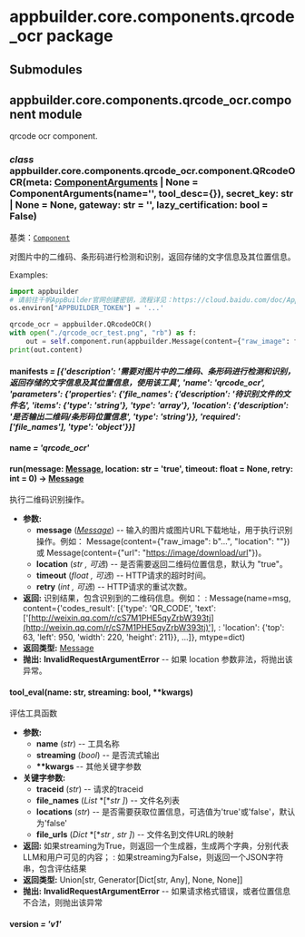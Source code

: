 # appbuilder.core.components.qrcode_ocr package

## Submodules

## appbuilder.core.components.qrcode_ocr.component module

qrcode ocr component.

### *class* appbuilder.core.components.qrcode_ocr.component.QRcodeOCR(meta: [ComponentArguments](appbuilder.core.md#appbuilder.core.component.ComponentArguments) | None = ComponentArguments(name='', tool_desc={}), secret_key: str | None = None, gateway: str = '', lazy_certification: bool = False)

基类：[`Component`](appbuilder.core.md#appbuilder.core.component.Component)

对图片中的二维码、条形码进行检测和识别，返回存储的文字信息及其位置信息。

Examples:

```python
import appbuilder
# 请前往千帆AppBuilder官网创建密钥，流程详见：https://cloud.baidu.com/doc/AppBuilder/s/Olq6grrt6#1%E3%80%81%E5%88%9B%E5%BB%BA%E5%AF%86%E9%92%A5
os.environ["APPBUILDER_TOKEN"] = '...'

qrcode_ocr = appbuilder.QRcodeOCR()
with open("./qrcode_ocr_test.png", "rb") as f:
    out = self.component.run(appbuilder.Message(content={"raw_image": f.read(),"location": "true"}))
print(out.content)
```

#### manifests *= [{'description': '需要对图片中的二维码、条形码进行检测和识别，返回存储的文字信息及其位置信息，使用该工具', 'name': 'qrcode_ocr', 'parameters': {'properties': {'file_names': {'description': '待识别文件的文件名', 'items': {'type': 'string'}, 'type': 'array'}, 'location': {'description': '是否输出二维码/条形码位置信息', 'type': 'string'}}, 'required': ['file_names'], 'type': 'object'}}]*

#### name *= 'qrcode_ocr'*

#### run(message: [Message](appbuilder.core.md#appbuilder.core.message.Message), location: str = 'true', timeout: float = None, retry: int = 0) → [Message](appbuilder.core.md#appbuilder.core.message.Message)

执行二维码识别操作。

* **参数:**
  * **message** ([*Message*](appbuilder.core.md#appbuilder.core.message.Message)) -- 输入的图片或图片URL下载地址，用于执行识别操作。例如：
    Message(content={"raw_image": b"...", "location": ""}) 或
    Message(content={"url": "[https://image/download/url](https://image/download/url)"})。
  * **location** (*str* *,*  *可选*) -- 是否需要返回二维码位置信息，默认为 "true"。
  * **timeout** (*float* *,*  *可选*) -- HTTP请求的超时时间。
  * **retry** (*int* *,*  *可选*) -- HTTP请求的重试次数。
* **返回:**
  识别结果，包含识别到的二维码信息。例如：
  : Message(name=msg, content={'codes_result': [{'type': 'QR_CODE', 'text': ['[http://weixin.qq.com/r/cS7M1PHE5qyZrbW393tj](http://weixin.qq.com/r/cS7M1PHE5qyZrbW393tj)'],
    : 'location': {'top': 63, 'left': 950, 'width': 220, 'height': 211}}, ...]}, mtype=dict)
* **返回类型:**
  [Message](appbuilder.core.md#appbuilder.core.message.Message)
* **抛出:**
  **InvalidRequestArgumentError** -- 如果 location 参数非法，将抛出该异常。

#### tool_eval(name: str, streaming: bool, \*\*kwargs)

评估工具函数

* **参数:**
  * **name** (*str*) -- 工具名称
  * **streaming** (*bool*) -- 是否流式输出
  * **\*\*kwargs** -- 其他关键字参数
* **关键字参数:**
  * **traceid** (*str*) -- 请求的traceid
  * **file_names** (*List* *[**str* *]*) -- 文件名列表
  * **locations** (*str*) -- 是否需要获取位置信息，可选值为'true'或'false'，默认为'false'
  * **file_urls** (*Dict* *[**str* *,* *str* *]*) -- 文件名到文件URL的映射
* **返回:**
  如果streaming为True，则返回一个生成器，生成两个字典，分别代表LLM和用户可见的内容；
  : 如果streaming为False，则返回一个JSON字符串，包含评估结果
* **返回类型:**
  Union[str, Generator[Dict[str, Any], None, None]]
* **抛出:**
  **InvalidRequestArgumentError** -- 如果请求格式错误，或者位置信息不合法，则抛出该异常

#### version *= 'v1'*
